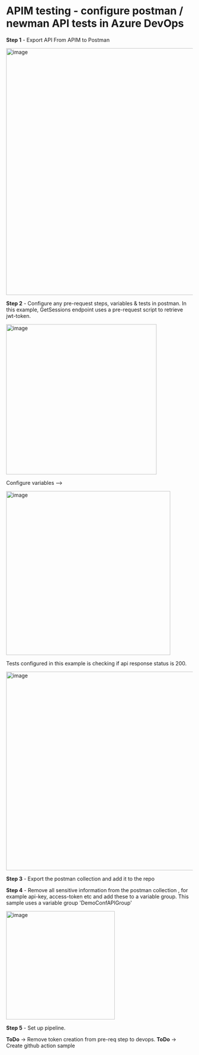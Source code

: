 # APIM testing - configure postman / newman API tests in Azure DevOps 

**Step 1** - Export API From APIM to Postman

<img width="667" alt="image" src="https://user-images.githubusercontent.com/11030157/221599631-d7a021a3-7752-454f-89b4-47c86ee2f407.png">

**Step 2** - Configure any pre-request steps, variables & tests in postman. In this example, GetSessions endpoint uses a pre-request script to retrieve jwt-token.

<img width="406" alt="image" src="https://user-images.githubusercontent.com/11030157/221600903-db891c2c-66fa-459b-b367-3cac072dfe0d.png">

Configure variables -->

<img width="443" alt="image" src="https://user-images.githubusercontent.com/11030157/221602459-e8089857-b3d3-42d0-b858-bfbc9f1bc370.png">

Tests configured in this example is checking if api response status is 200.
 
<img width="537" alt="image" src="https://user-images.githubusercontent.com/11030157/221600688-280eaeb4-fc5f-4970-833f-584305259cef.png">

**Step 3** - Export the postman collection and add it to the repo

**Step 4** - Remove all sensitive information from the postman collection , for example api-key, access-token etc and add these to a variable group. This sample uses a variable group 'DemoConfAPIGroup'


<img width="293" alt="image" src="https://user-images.githubusercontent.com/11030157/221603226-36824da0-3bed-4b51-8296-28273260b639.png">

**Step 5** - Set up pipeline.

**ToDo** -> Remove token creation from pre-req step to devops. 
**ToDo** -> Create github action sample

